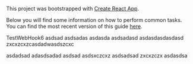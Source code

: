 This project was bootstrapped with [Create React App](https://github.com/facebookincubator/create-react-app).

Below you will find some information on how to perform common tasks.<br>
You can find the most recent version of this guide [here](https://github.com/facebookincubator/create-react-app/blob/master/packages/react-scripts/template/README.md).

TestWebHook6
asdsad
asdsadas
asdasda
asdsadasd
asdasdasdasdasd
zxcxzcxzcasdadwasdszcxc

asdadsad
adasdsadad
asdsad
asdsxczcxz
asdsadsad
zxcxzczx
asdasdsa
